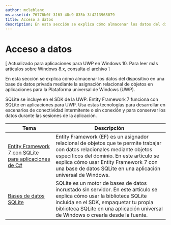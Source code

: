 ```yaml
---
author: mcleblanc
ms.assetid: 76776b0f-3163-48c9-835b-3f4213968079
title: Acceso a datos
description: En esta sección se explica cómo almacenar los datos del dispositivo en una base de datos privada mediante la asignación relacional de objetos en aplicaciones para la Plataforma universal de Windows (UWP).
---
```

# Acceso a datos

\[ Actualizado para aplicaciones para UWP en Windows 10. Para leer más artículos sobre Windows 8.x, consulta el [archivo](http://go.microsoft.com/fwlink/p/?linkid=619132) \]

En esta sección se explica cómo almacenar los datos del dispositivo en una base de datos privada mediante la asignación relacional de objetos en aplicaciones para la Plataforma universal de Windows (UWP).

SQLite se incluye en el SDK de la UWP. Entity Framework 7 funciona con SQLite en aplicaciones para UWP. Usa estas tecnologías para desarrollar en escenarios de conectividad intermitente o sin conexión y para conservar los datos durante las sesiones de la aplicación.

| Tema | Descripción|
|-------|------------|
| [Entity Framework 7 con SQLite para aplicaciones de C#](entity-framework-7-with-sqlite-for-csharp-apps.md) | Entity Framework (EF) es un asignador relacional de objetos que te permite trabajar con datos relacionales mediante objetos específicos del dominio. En este artículo se explica cómo usar Entity Framework 7 con una base de datos SQLite en una aplicación universal de Windows. |
| [Bases de datos SQLite](sqlite-databases.md) | SQLite es un motor de bases de datos incrustado sin servidor. En este artículo se explica cómo usar la biblioteca SQLite incluida en el SDK, empaquetar tu propia biblioteca SQLite en una aplicación universal de Windows o crearla desde la fuente. |



<!--HONumber=May16_HO2-->


